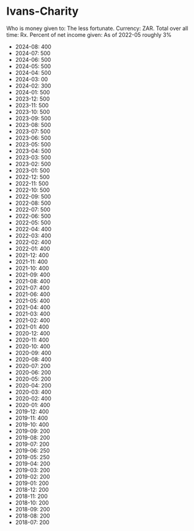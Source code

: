 # Ivans-Charity

Who is money given to: The less fortunate. 
Currency: ZAR. 
Total over all time: Rx.
Percent of net income given: As of 2022-05 roughly 3%

- 2024-08: 400
- 2024-07: 500
- 2024-06: 500
- 2024-05: 500
- 2024-04: 500
- 2024-03: 00
- 2024-02: 300
- 2024-01: 500
- 2023-12: 500
- 2023-11: 500
- 2023-10: 500
- 2023-09: 500
- 2023-08: 500
- 2023-07: 500
- 2023-06: 500
- 2023-05: 500
- 2023-04: 500
- 2023-03: 500
- 2023-02: 500
- 2023-01: 500
- 2022-12: 500
- 2022-11: 500
- 2022-10: 500
- 2022-09: 500
- 2022-08: 500
- 2022-07: 500
- 2022-06: 500
- 2022-05: 500
- 2022-04: 400
- 2022-03: 400
- 2022-02: 400
- 2022-01: 400
- 2021-12: 400
- 2021-11: 400
- 2021-10: 400
- 2021-09: 400
- 2021-08: 400
- 2021-07: 400
- 2021-06: 400
- 2021-05: 400
- 2021-04: 400
- 2021-03: 400
- 2021-02: 400
- 2021-01: 400
- 2020-12: 400
- 2020-11: 400
- 2020-10: 400
- 2020-09: 400
- 2020-08: 400
- 2020-07: 200
- 2020-06: 200
- 2020-05: 200
- 2020-04: 200
- 2020-03: 400
- 2020-02: 400
- 2020-01: 400
- 2019-12: 400
- 2019-11: 400
- 2019-10: 400
- 2019-09: 200
- 2019-08: 200
- 2019-07: 200
- 2019-06: 250
- 2019-05: 250
- 2019-04: 200
- 2019-03: 200
- 2019-02: 200
- 2019-01: 200
- 2018-12: 200
- 2018-11: 200
- 2018-10: 200
- 2018-09: 200
- 2018-08: 200
- 2018-07: 200
